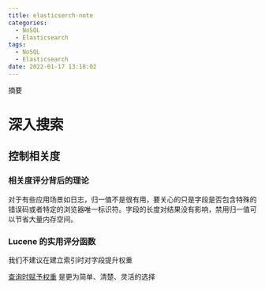 ```yaml
---
title: elasticserch-note
categories:
  - NoSQL
  - Elasticsearch
tags:
  - NoSQL
  - Elasticsearch
date: 2022-01-17 13:18:02
---
```


摘要


<!-- more -->

# 深入搜索

## 控制相关度

### 相关度评分背后的理论

对于有些应用场景如日志，归一值不是很有用，要关心的只是字段是否包含特殊的错误码或者特定的浏览器唯一标识符。字段的长度对结果没有影响，禁用归一值可以节省大量内存空间。



### Lucene 的实用评分函数

我们不建议在建立索引时对字段提升权重

[查询时赋予权重](https://www.elastic.co/guide/cn/elasticsearch/guide/current/query-time-boosting.html) 是更为简单、清楚、灵活的选择
